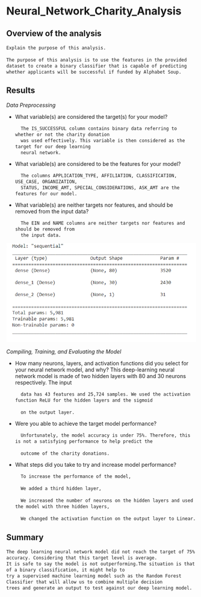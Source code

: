 # Neural_Network_Charity_Analysis

## Overview of the analysis

    Explain the purpose of this analysis.
    
    The purpose of this analysis is to use the features in the provided dataset to create a binary classifier that is capable of predicting whether applicants will be successful if funded by Alphabet Soup.


## Results


*Data Preprocessing*

* What variable(s) are considered the target(s) for your model?

        The IS_SUCCESSFUL column contains binary data referring to whether or not the charity donation 
        was used effectively. This variable is then considered as the target for our deep learning 
        neural network.

* What variable(s) are considered to be the features for your model?

        The columns APPLICATION_TYPE, AFFILIATION, CLASSIFICATION, USE_CASE, ORGANIZATION, 
        STATUS, INCOME_AMT, SPECIAL_CONSIDERATIONS, ASK_AMT are the features for our model.

* What variable(s) are neither targets nor features, and should be removed from the input data?

        The EIN and NAME columns are neither targets nor features and should be removed from 
        the input data.
        
![](Resources/model_q1.PNG)

*Compiling, Training, and Evaluating the Model*

* How many neurons, layers, and activation functions did you select for your neural network model, and why?
        This deep-learning neural network model is made of two hidden layers with 80 and 30 neurons respectively. The input 
        
        data has 43 features and 25,724 samples. We used the activation function ReLU for the hidden layers and the sigmoid 
        
        on the output layer.

* Were you able to achieve the target model performance?

        Unfortunately, the model accuracy is under 75%. Therefore, this is not a satisfying performance to help predict the
        
        outcome of the charity donations.

* What steps did you take to try and increase model performance?
        
        To increase the performance of the model,
        
        We added a third hidden layer,
        
        We increased the number of neurons on the hidden layers and used the model with three hidden layers,
        
        We changed the activation function on the output layer to Linear. 


## Summary

    The deep learning neural network model did not reach the target of 75% accuracy. Considering that this target level is average. 
    It is safe to say the model is not outperforming.The situation is that of a binary classification, it might help to 
    try a supervised machine learning model such as the Random Forest Classifier that will allow us to combine multiple decision 
    trees and generate an output to test against our deep learning model. 
